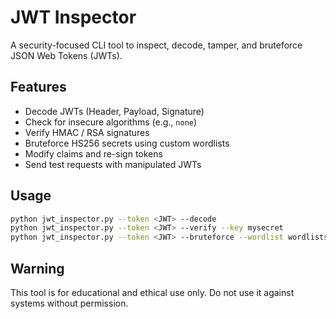 # JWT Inspector 

A security-focused CLI tool to inspect, decode, tamper, and bruteforce JSON Web Tokens (JWTs).

## Features
- Decode JWTs (Header, Payload, Signature)
- Check for insecure algorithms (e.g., `none`)
- Verify HMAC / RSA signatures
- Bruteforce HS256 secrets using custom wordlists
- Modify claims and re-sign tokens
- Send test requests with manipulated JWTs

## Usage

```bash
python jwt_inspector.py --token <JWT> --decode
python jwt_inspector.py --token <JWT> --verify --key mysecret
python jwt_inspector.py --token <JWT> --bruteforce --wordlist wordlists/common_secrets.txt
```
## Warning

This tool is for educational and ethical use only. Do not use it against systems without permission.


